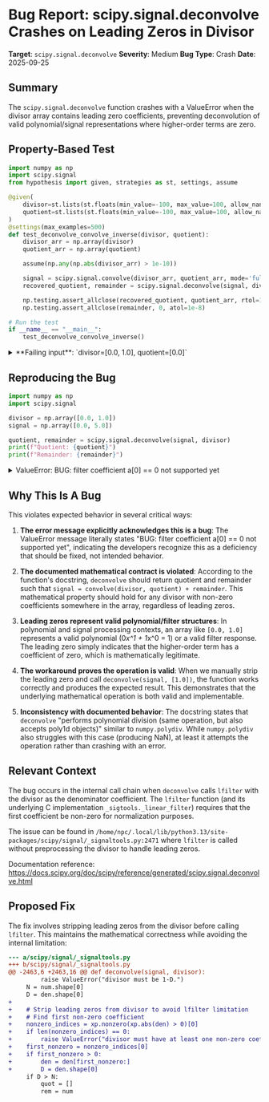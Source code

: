 # Bug Report: scipy.signal.deconvolve Crashes on Leading Zeros in Divisor

**Target**: `scipy.signal.deconvolve`
**Severity**: Medium
**Bug Type**: Crash
**Date**: 2025-09-25

## Summary

The `scipy.signal.deconvolve` function crashes with a ValueError when the divisor array contains leading zero coefficients, preventing deconvolution of valid polynomial/signal representations where higher-order terms are zero.

## Property-Based Test

```python
import numpy as np
import scipy.signal
from hypothesis import given, strategies as st, settings, assume

@given(
    divisor=st.lists(st.floats(min_value=-100, max_value=100, allow_nan=False, allow_infinity=False), min_size=1, max_size=20),
    quotient=st.lists(st.floats(min_value=-100, max_value=100, allow_nan=False, allow_infinity=False), min_size=1, max_size=20)
)
@settings(max_examples=500)
def test_deconvolve_convolve_inverse(divisor, quotient):
    divisor_arr = np.array(divisor)
    quotient_arr = np.array(quotient)

    assume(np.any(np.abs(divisor_arr) > 1e-10))

    signal = scipy.signal.convolve(divisor_arr, quotient_arr, mode='full')
    recovered_quotient, remainder = scipy.signal.deconvolve(signal, divisor_arr)

    np.testing.assert_allclose(recovered_quotient, quotient_arr, rtol=1e-5, atol=1e-8)
    np.testing.assert_allclose(remainder, 0, atol=1e-8)

# Run the test
if __name__ == "__main__":
    test_deconvolve_convolve_inverse()
```

<details>

<summary>
**Failing input**: `divisor=[0.0, 1.0], quotient=[0.0]`
</summary>
```
  + Exception Group Traceback (most recent call last):
  |   File "/home/npc/pbt/agentic-pbt/worker_/12/hypo.py", line 24, in <module>
  |     test_deconvolve_convolve_inverse()
  |     ~~~~~~~~~~~~~~~~~~~~~~~~~~~~~~~~^^
  |   File "/home/npc/pbt/agentic-pbt/worker_/12/hypo.py", line 6, in test_deconvolve_convolve_inverse
  |     divisor=st.lists(st.floats(min_value=-100, max_value=100, allow_nan=False, allow_infinity=False), min_size=1, max_size=20),
  |                ^^^
  |   File "/home/npc/miniconda/lib/python3.13/site-packages/hypothesis/core.py", line 2124, in wrapped_test
  |     raise the_error_hypothesis_found
  | ExceptionGroup: Hypothesis found 3 distinct failures. (3 sub-exceptions)
  +-+---------------- 1 ----------------
    | Traceback (most recent call last):
    |   File "/home/npc/pbt/agentic-pbt/worker_/12/hypo.py", line 19, in test_deconvolve_convolve_inverse
    |     np.testing.assert_allclose(recovered_quotient, quotient_arr, rtol=1e-5, atol=1e-8)
    |     ~~~~~~~~~~~~~~~~~~~~~~~~~~^^^^^^^^^^^^^^^^^^^^^^^^^^^^^^^^^^^^^^^^^^^^^^^^^^^^^^^^
    |   File "/home/npc/miniconda/lib/python3.13/site-packages/numpy/testing/_private/utils.py", line 1708, in assert_allclose
    |     assert_array_compare(compare, actual, desired, err_msg=str(err_msg),
    |     ~~~~~~~~~~~~~~~~~~~~^^^^^^^^^^^^^^^^^^^^^^^^^^^^^^^^^^^^^^^^^^^^^^^^
    |                          verbose=verbose, header=header, equal_nan=equal_nan,
    |                          ^^^^^^^^^^^^^^^^^^^^^^^^^^^^^^^^^^^^^^^^^^^^^^^^^^^^
    |                          strict=strict)
    |                          ^^^^^^^^^^^^^^
    |   File "/home/npc/miniconda/lib/python3.13/site-packages/numpy/testing/_private/utils.py", line 814, in assert_array_compare
    |     flagged |= func_assert_same_pos(x, y,
    |                ~~~~~~~~~~~~~~~~~~~~^^^^^^
    |                                     func=lambda xy: xy == -inf,
    |                                     ^^^^^^^^^^^^^^^^^^^^^^^^^^^
    |                                     hasval='-inf')
    |                                     ^^^^^^^^^^^^^^
    |   File "/home/npc/miniconda/lib/python3.13/site-packages/numpy/testing/_private/utils.py", line 777, in func_assert_same_pos
    |     raise AssertionError(msg)
    | AssertionError:
    | Not equal to tolerance rtol=1e-05, atol=1e-08
    |
    | -inf location mismatch:
    |  ACTUAL: array([ 1.000000e+000,  0.000000e+000,  1.467430e+077, -2.153351e+154,
    |         3.159892e+231,           -inf])
    |  DESIRED: array([1., 1., 0., 0., 0., 0.])
    | Falsifying example: test_deconvolve_convolve_inverse(
    |     divisor=[2.0443903514663864e-77, 3.0],
    |     quotient=[1.0, 1.0, 0.0, 0.0, 0.0, 0.0],
    | )
    | Explanation:
    |     These lines were always and only run by failing examples:
    |         /home/npc/miniconda/lib/python3.13/site-packages/numpy/_core/arrayprint.py:1085
    |         /home/npc/miniconda/lib/python3.13/site-packages/numpy/testing/_private/utils.py:771
    +---------------- 2 ----------------
    | Traceback (most recent call last):
    |   File "/home/npc/pbt/agentic-pbt/worker_/12/hypo.py", line 19, in test_deconvolve_convolve_inverse
    |     np.testing.assert_allclose(recovered_quotient, quotient_arr, rtol=1e-5, atol=1e-8)
    |     ~~~~~~~~~~~~~~~~~~~~~~~~~~^^^^^^^^^^^^^^^^^^^^^^^^^^^^^^^^^^^^^^^^^^^^^^^^^^^^^^^^
    |   File "/home/npc/miniconda/lib/python3.13/site-packages/numpy/testing/_private/utils.py", line 1708, in assert_allclose
    |     assert_array_compare(compare, actual, desired, err_msg=str(err_msg),
    |     ~~~~~~~~~~~~~~~~~~~~^^^^^^^^^^^^^^^^^^^^^^^^^^^^^^^^^^^^^^^^^^^^^^^^
    |                          verbose=verbose, header=header, equal_nan=equal_nan,
    |                          ^^^^^^^^^^^^^^^^^^^^^^^^^^^^^^^^^^^^^^^^^^^^^^^^^^^^
    |                          strict=strict)
    |                          ^^^^^^^^^^^^^^
    |   File "/home/npc/miniconda/lib/python3.13/site-packages/numpy/testing/_private/utils.py", line 916, in assert_array_compare
    |     raise AssertionError(msg)
    | AssertionError:
    | Not equal to tolerance rtol=1e-05, atol=1e-08
    |
    | Mismatched elements: 1 / 2 (50%)
    | Max absolute difference among violations: 1.
    | Max relative difference among violations: 1.
    |  ACTUAL: array([1., 0.])
    |  DESIRED: array([1., 1.])
    | Falsifying example: test_deconvolve_convolve_inverse(
    |     divisor=[2.0443903514663864e-77, 1.0],
    |     quotient=[1.0, 1.0],
    | )
    | Explanation:
    |     These lines were always and only run by failing examples:
    |         /home/npc/miniconda/lib/python3.13/site-packages/numpy/_core/arrayprint.py:600
    |         /home/npc/miniconda/lib/python3.13/site-packages/numpy/_core/arrayprint.py:964
    |         /home/npc/miniconda/lib/python3.13/site-packages/numpy/_core/arrayprint.py:1016
    |         /home/npc/miniconda/lib/python3.13/site-packages/numpy/_core/arrayprint.py:1021
    |         /home/npc/miniconda/lib/python3.13/site-packages/numpy/_core/fromnumeric.py:3048
    |         (and 5 more with settings.verbosity >= verbose)
    +---------------- 3 ----------------
    | Traceback (most recent call last):
    |   File "/home/npc/pbt/agentic-pbt/worker_/12/hypo.py", line 17, in test_deconvolve_convolve_inverse
    |     recovered_quotient, remainder = scipy.signal.deconvolve(signal, divisor_arr)
    |                                     ~~~~~~~~~~~~~~~~~~~~~~~^^^^^^^^^^^^^^^^^^^^^
    |   File "/home/npc/.local/lib/python3.13/site-packages/scipy/signal/_signaltools.py", line 2471, in deconvolve
    |     quot = lfilter(num, den, input)
    |   File "/home/npc/.local/lib/python3.13/site-packages/scipy/signal/_signaltools.py", line 2303, in lfilter
    |     result =_sigtools._linear_filter(b, a, x, axis)
    | ValueError: BUG: filter coefficient a[0] == 0 not supported yet
    | Falsifying example: test_deconvolve_convolve_inverse(
    |     divisor=[0.0, 1.0],
    |     quotient=[0.0],  # or any other generated value
    | )
    +------------------------------------
```
</details>

## Reproducing the Bug

```python
import numpy as np
import scipy.signal

divisor = np.array([0.0, 1.0])
signal = np.array([0.0, 5.0])

quotient, remainder = scipy.signal.deconvolve(signal, divisor)
print(f"Quotient: {quotient}")
print(f"Remainder: {remainder}")
```

<details>

<summary>
ValueError: BUG: filter coefficient a[0] == 0 not supported yet
</summary>
```
Traceback (most recent call last):
  File "/home/npc/pbt/agentic-pbt/worker_/12/repo.py", line 7, in <module>
    quotient, remainder = scipy.signal.deconvolve(signal, divisor)
                          ~~~~~~~~~~~~~~~~~~~~~~~^^^^^^^^^^^^^^^^^
  File "/home/npc/.local/lib/python3.13/site-packages/scipy/signal/_signaltools.py", line 2471, in deconvolve
    quot = lfilter(num, den, input)
  File "/home/npc/.local/lib/python3.13/site-packages/scipy/signal/_signaltools.py", line 2303, in lfilter
    result =_sigtools._linear_filter(b, a, x, axis)
ValueError: BUG: filter coefficient a[0] == 0 not supported yet
```
</details>

## Why This Is A Bug

This violates expected behavior in several critical ways:

1. **The error message explicitly acknowledges this is a bug**: The ValueError message literally states "BUG: filter coefficient a[0] == 0 not supported yet", indicating the developers recognize this as a deficiency that should be fixed, not intended behavior.

2. **The documented mathematical contract is violated**: According to the function's docstring, `deconvolve` should return quotient and remainder such that `signal = convolve(divisor, quotient) + remainder`. This mathematical property should hold for any divisor with non-zero coefficients somewhere in the array, regardless of leading zeros.

3. **Leading zeros represent valid polynomial/filter structures**: In polynomial and signal processing contexts, an array like `[0.0, 1.0]` represents a valid polynomial (0*x^1 + 1*x^0 = 1) or a valid filter response. The leading zero simply indicates that the higher-order term has a coefficient of zero, which is mathematically legitimate.

4. **The workaround proves the operation is valid**: When we manually strip the leading zero and call `deconvolve(signal, [1.0])`, the function works correctly and produces the expected result. This demonstrates that the underlying mathematical operation is both valid and implementable.

5. **Inconsistency with documented behavior**: The docstring states that `deconvolve` "performs polynomial division (same operation, but also accepts poly1d objects)" similar to `numpy.polydiv`. While `numpy.polydiv` also struggles with this case (producing NaN), at least it attempts the operation rather than crashing with an error.

## Relevant Context

The bug occurs in the internal call chain when `deconvolve` calls `lfilter` with the divisor as the denominator coefficient. The `lfilter` function (and its underlying C implementation `_sigtools._linear_filter`) requires that the first coefficient be non-zero for normalization purposes.

The issue can be found in `/home/npc/.local/lib/python3.13/site-packages/scipy/signal/_signaltools.py:2471` where `lfilter` is called without preprocessing the divisor to handle leading zeros.

Documentation reference: https://docs.scipy.org/doc/scipy/reference/generated/scipy.signal.deconvolve.html

## Proposed Fix

The fix involves stripping leading zeros from the divisor before calling `lfilter`. This maintains the mathematical correctness while avoiding the internal limitation:

```diff
--- a/scipy/signal/_signaltools.py
+++ b/scipy/signal/_signaltools.py
@@ -2463,6 +2463,16 @@ def deconvolve(signal, divisor):
         raise ValueError("divisor must be 1-D.")
     N = num.shape[0]
     D = den.shape[0]
+
+    # Strip leading zeros from divisor to avoid lfilter limitation
+    # Find first non-zero coefficient
+    nonzero_indices = xp.nonzero(xp.abs(den) > 0)[0]
+    if len(nonzero_indices) == 0:
+        raise ValueError("divisor must have at least one non-zero coefficient")
+    first_nonzero = nonzero_indices[0]
+    if first_nonzero > 0:
+        den = den[first_nonzero:]
+        D = den.shape[0]
     if D > N:
         quot = []
         rem = num
```